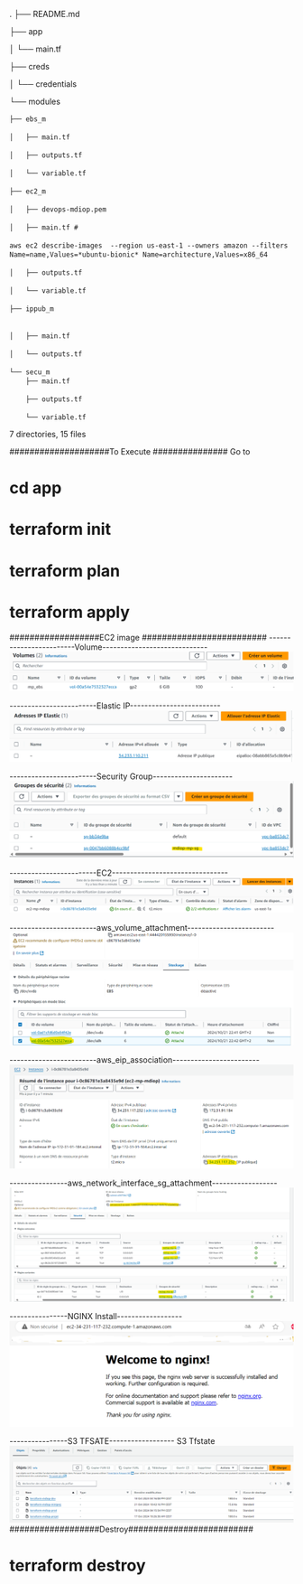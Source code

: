 .
├── README.md

├── app

│   └── main.tf

├── creds

│   └── credentials

└── modules

    ├── ebs_m

    │   ├── main.tf

    │   ├── outputs.tf

    │   └── variable.tf

    ├── ec2_m

    │   ├── devops-mdiop.pem

    │   ├── main.tf # 

    aws ec2 describe-images  --region us-east-1 --owners amazon --filters Name=name,Values=*ubuntu-bionic* Name=architecture,Values=x86_64

    │   ├── outputs.tf

    │   └── variable.tf

    ├── ippub_m


    │   ├── main.tf

    │   └── outputs.tf

    └── secu_m
        ├── main.tf

        ├── outputs.tf

        └── variable.tf

7 directories, 15 files

####################To Execute ###############
Go to 
# cd app
# terraform init
# terraform plan
# terraform apply
##################EC2 image #########################
------------------------Volume-----------------------------
![alt text](image.png)

------------------------Elastic IP-------------------------
![alt text](image-1.png)

------------------------Security Group----------------------
![alt text](image-2.png)

------------------------EC2--------------------------------
![alt text](image-3.png)

------------------------aws_volume_attachment------------------------
![alt text](image-5.png)

------------------------aws_eip_association------------------------
![alt text](image-4.png)

----------------aws_network_interface_sg_attachment------------------
![alt text](image-6.png)

----------------NGINX Install------------------
![alt text](image-7.png)

----------------S3 TFSATE------------------
S3 Tfstate 
![alt text](image-8.png)
##################Destroy#########################

# terraform destroy